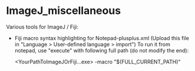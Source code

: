 # ImageJ_miscellaneous
Various tools for ImageJ / Fiji:
- Fiji macro syntax highlighting for Notepad-plusplus.xml (Upload this file in "Language > User-defined language > import")
To run it from notepad, use "execute" with following full path (do not modify the end):

    <YourPathToImageJOrFiji...exe> -macro "$(FULL_CURRENT_PATH)"
